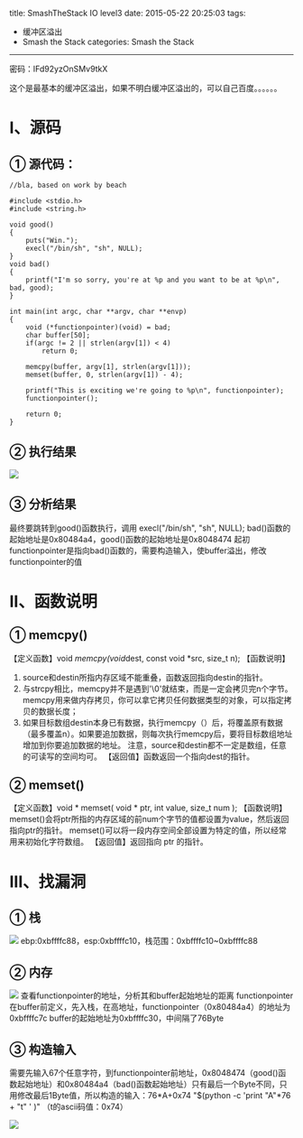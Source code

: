 title: SmashTheStack IO level3
date: 2015-05-22 20:25:03
tags: 
- 缓冲区溢出
- Smash the Stack
categories: Smash the Stack
---
密码：IFd92yzOnSMv9tkX
<!--more-->
这个是最基本的缓冲区溢出，如果不明白缓冲区溢出的，可以自己百度。。。。。。
# I、源码
## ① 源代码：
```
//bla, based on work by beach

#include <stdio.h>
#include <string.h>

void good()
{
    puts("Win.");
    execl("/bin/sh", "sh", NULL);
}
void bad()
{
    printf("I'm so sorry, you're at %p and you want to be at %p\n", bad, good);
}

int main(int argc, char **argv, char **envp)
{
    void (*functionpointer)(void) = bad;
    char buffer[50];
    if(argc != 2 || strlen(argv[1]) < 4)
        return 0;

    memcpy(buffer, argv[1], strlen(argv[1]));
    memset(buffer, 0, strlen(argv[1]) - 4);

    printf("This is exciting we're going to %p\n", functionpointer);
    functionpointer();

    return 0;
}
```
## ② 执行结果
![](https://ww2.sinaimg.cn/large/005CA6ZCgw1eslav1k4bwj30io027q3r.jpg)
## ③ 分析结果
最终要跳转到good()函数执行，调用 execl("/bin/sh", "sh", NULL);
bad()函数的起始地址是0x80484a4，good()函数的起始地址是0x8048474
起初functionpointer是指向bad()函数的，需要构造输入，使buffer溢出，修改functionpointer的值
# II、函数说明
## ① memcpy()
【定义函数】void *memcpy(void*dest, const void *src, size_t n);
【函数说明】
1. source和destin所指内存区域不能重叠，函数返回指向destin的指针。
2. 与strcpy相比，memcpy并不是遇到'\0'就结束，而是一定会拷贝完n个字节。 memcpy用来做内存拷贝，你可以拿它拷贝任何数据类型的对象，可以指定拷贝的数据长度；
3. 如果目标数组destin本身已有数据，执行memcpy（）后，将覆盖原有数据（最多覆盖n）。如果要追加数据，则每次执行memcpy后，要将目标数组地址增加到你要追加数据的地址。
 注意，source和destin都不一定是数组，任意的可读写的空间均可。
【返回值】函数返回一个指向dest的指针。

## ② memset()
【定义函数】void * memset( void * ptr, int value, size_t num );
【函数说明】
 memset()会将ptr所指的内存区域的前num个字节的值都设置为value，然后返回指向ptr的指针。
memset()可以将一段内存空间全部设置为特定的值，所以经常用来初始化字符数组。
【返回值】返回指向 ptr 的指针。
# III、找漏洞
## ① 栈
![](https://ww1.sinaimg.cn/large/005CA6ZCgw1eslavce0j0j30mc0c6776.jpg)
ebp:0xbffffc88，esp:0xbffffc10，栈范围：0xbffffc10~0xbffffc88
## ② 内存
![](https://ww1.sinaimg.cn/large/005CA6ZCgw1eslavkosj2j30nn093jwt.jpg)
查看functionpointer的地址，分析其和buffer起始地址的距离
functionpointer在buffer前定义，先入栈，在高地址，functionpointer（0x80484a4）的地址为0xbffffc7c
buffer的起始地址为0xbffffc30，中间隔了76Byte
## ③ 构造输入
需要先输入67个任意字符，到functionpointer前地址，0x8048474（good()函数起始地址）和0x80484a4（bad()函数起始地址）只有最后一个Byte不同，只用修改最后1Byte值，所以构造的输入：76*A+0x74
"$(python -c 'print "A"*76 + "t" ' )"
（t的ascii码值：0x74）

![](https://ww3.sinaimg.cn/large/005CA6ZCgw1eslavpqx9dj30k80350tk.jpg)



